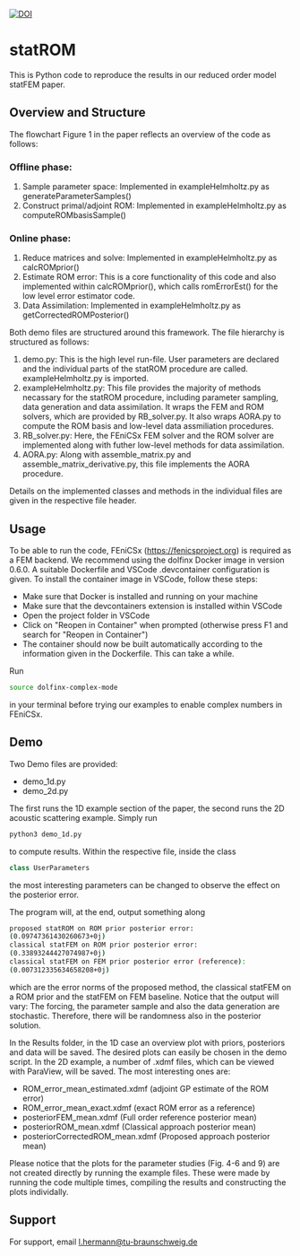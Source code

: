 
[![DOI](https://zenodo.org/badge/DOI/10.5281/zenodo.12654213.svg)](https://doi.org/10.5281/zenodo.12654213)
# statROM

This is Python code to reproduce the results in our reduced order model statFEM paper.

## Overview and Structure
The flowchart Figure 1 in the paper reflects an overview of the code as follows:
### Offline phase:
1. Sample parameter space: Implemented in exampleHelmholtz.py as generateParameterSamples()
2. Construct primal/adjoint ROM: Implemented in exampleHelmholtz.py as computeROMbasisSample()
### Online phase:
1. Reduce matrices and solve: Implemented in exampleHelmholtz.py as calcROMprior()
2. Estimate ROM error: This is a core functionality of this code and also implemented within calcROMprior(), which calls romErrorEst() for the low level error estimator code.
3. Data Assimilation: Implemented in exampleHelmholtz.py as getCorrectedROMPosterior()

Both demo files are structured around this framework.
The file hierarchy is structured as follows:
1. demo.py: This is the high level run-file. User parameters are declared and the individual parts of the statROM procedure are called. exampleHelmholtz.py is imported.
2. exampleHelmholtz.py: This file provides the majority of methods necassary for the statROM procedure, including parameter sampling, data generation and data assimilation. It wraps the FEM and ROM solvers, which are provided by RB_solver.py. It also wraps AORA.py to compute the ROM basis and low-level data assmiliation procedures.
3. RB_solver.py: Here, the FEniCSx FEM solver and the ROM solver are implemented along with futher low-level methods for data assimilation. 
4. AORA.py: Along with assemble_matrix.py and assemble_matrix_derivative.py, this file implements the AORA procedure.

Details on the implemented classes and methods in the individual files are given in the respective file header.

## Usage
To be able to run the code, FEniCSx (https://fenicsproject.org) is required as a FEM backend. We recommend using the dolfinx Docker image in version 0.6.0. A suitable Dockerfile and VSCode .devcontainer configuration is given. To install the container image in VSCode, follow these steps:

- Make sure that Docker is installed and running on your machine
- Make sure that the devcontainers extension is installed within VSCode
- Open the project folder in VSCode
- Click on "Reopen in Container" when prompted (otherwise press F1 and search for "Reopen in Container")
- The container should now be built automatically according to the information given in the Dockerfile. This can take a while.

 Run
  ```bash
  source dolfinx-complex-mode
  
  ```
in your terminal before trying our examples to enable complex numbers in FEniCSx.


## Demo

Two Demo files are provided:

- demo_1d.py
- demo_2d.py

The first runs the 1D example section of the paper, the second runs the 2D acoustic scattering example.
Simply run
```bash
python3 demo_1d.py

```
to compute results. 
Within the respective file, inside the class 
```python
class UserParameters
```
the most interesting parameters can be changed to observe the effect on the posterior error.

The program will, at the end, output something along
```bash
proposed statROM on ROM prior posterior error:
(0.09747361430260673+0j)
classical statFEM on ROM prior posterior error:
(0.33893244427074987+0j)
classical statFEM on FEM prior posterior error (reference):
(0.007312335634658208+0j)
```
which are the error norms of the proposed method, the classical statFEM on a ROM prior and the statFEM on FEM baseline.
Notice that the output will vary: The forcing, the parameter sample and also the data generation are stochastic. Therefore, there will be randomness also in the posterior solution. 


In the Results folder, in the 1D case an overview plot with priors, posteriors and data will be saved. The desired plots can easily be chosen in the demo script. In the 2D example, a number of .xdmf files, which can be viewed with ParaView, will be saved. The most interesting ones are:
- ROM_error_mean_estimated.xdmf (adjoint GP estimate of the ROM error)
- ROM_error_mean_exact.xdmf (exact ROM error as a reference)
- posteriorFEM_mean.xdmf (Full order reference posterior mean)
- posteriorROM_mean.xdmf (Classical approach posterior mean)
- posteriorCorrectedROM_mean.xdmf (Proposed approach posterior mean)

Please notice that the plots for the parameter studies (Fig. 4-6 and 9) are not created directly by running the example files. These were made by running the code multiple times, compiling the results and constructing the plots individally.

## Support

For support, email l.hermann@tu-braunschweig.de



